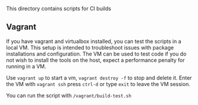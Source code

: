 This directory contains scripts for CI builds

## Vagrant

If you have vagrant and virtualbox installed, you can test the scripts in a local VM.
This setup is intended to troubleshoot issues with package installations and configuration.
The VM can be used to test code if you do not wish to install the tools on the host, expect a performance penalty for running in a VM.

Use `vagrant up` to start a vm, `vagrant destroy -f` to stop and delete it.
Enter the VM with `vagrant ssh` press `ctrl-d` or type `exit` to leave the VM session.


You can run the script with `/vagrant/build-test.sh`
